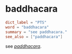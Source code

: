 # baddhacara

``` toml
dict_label = "PTS"
word = "baddhacara"
summary = "see paddhacara."
see_also = ["paddhacara"]
```

see *[paddhacara](paddhacara.md)*.

